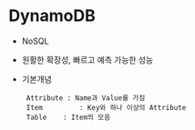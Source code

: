# DynamoDB

* NoSQL
* 원활한 확장성, 빠르고 예측 가능한 성능

* 기본개념

       Attribute : Name과 Value를 가짐
       Item 		: Key와 하나 이상의 Attribute
       Table 	: Item의 모음
